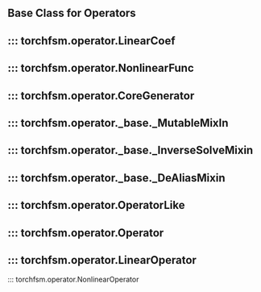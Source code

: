 ## Base Class for Operators
::: torchfsm.operator.LinearCoef
---
::: torchfsm.operator.NonlinearFunc
---
::: torchfsm.operator.CoreGenerator
---
::: torchfsm.operator._base._MutableMixIn
---
::: torchfsm.operator._base._InverseSolveMixin
---
::: torchfsm.operator._base._DeAliasMixin
---
::: torchfsm.operator.OperatorLike
---
::: torchfsm.operator.Operator
---
::: torchfsm.operator.LinearOperator
---
::: torchfsm.operator.NonlinearOperator